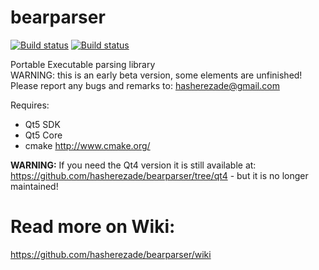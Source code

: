 bearparser
==========
[![Build status](https://ci.appveyor.com/api/projects/status/8p6wp0bcq2mx8208?svg=true)](https://ci.appveyor.com/project/hasherezade/bearparser)
[![Build status](https://travis-ci.org/hasherezade/bearparser.svg?branch=master)](https://travis-ci.org/hasherezade/bearparser)


Portable Executable parsing library<br/>
WARNING: this is an early beta version, some elements are unfinished!<br/>
Please report any bugs and remarks to: hasherezade@gmail.com<br/>

Requires:
+ Qt5 SDK<br/>
+ Qt5 Core<br/>
+ cmake http://www.cmake.org/<br/>

<b>WARNING:</b> If you need the Qt4 version it is still available at: https://github.com/hasherezade/bearparser/tree/qt4 - but it is no longer maintained!

Read more on Wiki:
===
https://github.com/hasherezade/bearparser/wiki
